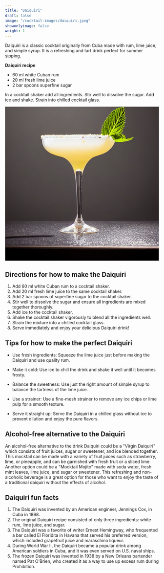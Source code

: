 ```yaml
---
title: "Daiquiri"
draft: false
image: "/cocktail-images/daiquiri.jpeg"
showonlyimage: false
weight: 1
---
```


Daiquiri is a classic cocktail originally from Cuba made with rum, lime juice, and simple syrup. It is a refreshing and tart drink perfect for summer sipping.

<!--more-->

**Daiquiri recipe**

- 60 ml white Cuban rum
- 20 ml fresh lime juice
- 2 bar spoons superfine sugar


In a cocktail shaker add all ingredients. Stir well to dissolve the sugar. Add ice and shake. Strain into chilled cocktail glass.

![](/cocktail-images/daiquiri.jpeg)


## Directions for how to make the Daiquiri

1. Add 60 ml white Cuban rum to a cocktail shaker.
2. Add 20 ml fresh lime juice to the same cocktail shaker.
3. Add 2 bar spoons of superfine sugar to the cocktail shaker.
4. Stir well to dissolve the sugar and ensure all ingredients are mixed together thoroughly.
5. Add ice to the cocktail shaker.
6. Shake the cocktail shaker vigorously to blend all the ingredients well.
7. Strain the mixture into a chilled cocktail glass.
8. Serve immediately and enjoy your delicious Daiquiri drink!

## Tips for how to make the perfect Daiquiri

- Use fresh ingredients: Squeeze the lime juice just before making the Daiquiri and use quality rum. 

- Make it cold: Use ice to chill the drink and shake it well until it becomes frosty. 

- Balance the sweetness: Use just the right amount of simple syrup to balance the tartness of the lime juice. 

- Use a strainer: Use a fine-mesh strainer to remove any ice chips or lime pulp for a smooth texture. 

- Serve it straight up: Serve the Daiquiri in a chilled glass without ice to prevent dilution and enjoy the pure flavors.

## Alcohol-free alternative to the Daiquiri

An alcohol-free alternative to the drink Daiquiri could be a "Virgin Daiquiri" which consists of fruit juices, sugar or sweetener, and ice blended together. This mocktail can be made with a variety of fruit juices such as strawberry, lime, or pineapple, and can be garnished with fresh fruit or a sliced lime. Another option could be a "Mocktail Mojito" made with soda water, fresh mint leaves, lime juice, and sugar or sweetener. This refreshing and non-alcoholic beverage is a great option for those who want to enjoy the taste of a traditional daiquiri without the effects of alcohol.

## Daiquiri fun facts

1. The Daiquiri was invented by an American engineer, Jennings Cox, in Cuba in 1898.
2. The original Daiquiri recipe consisted of only three ingredients: white rum, lime juice, and sugar.
3. The Daiquiri was a favorite of writer Ernest Hemingway, who frequented a bar called El Floridita in Havana that served his preferred version, which included grapefruit juice and maraschino liqueur.
4. During World War II, the Daiquiri became a popular drink among American soldiers in Cuba, and it was even served on U.S. naval ships.
5. The frozen Daiquiri was invented in 1938 by a New Orleans bartender named Pat O'Brien, who created it as a way to use up excess rum during Prohibition.

